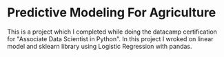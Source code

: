 # Predictive Modeling For Agriculture

This is a project which I completed while doing the datacamp certification for "Associate Data Scientist in Python". In this project I wroked on linear model and sklearn library using Logistic Regression with pandas.
